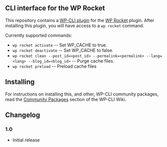 ## CLI interface for the WP Rocket

This repository contains a [WP-CLI plugin](https://github.com/wp-cli/wp-cli)  for the [WP Rocket](http://wp-rocket.me) plugin. After installing this plugin, you will have access to a `wp rocket` command.

Currently supported commands:

* `wp rocket activate` -- Set WP_CACHE to true.
* `wp rocket deactivate` -- Set WP_CACHE to false.
* `wp rocket clean --post_id=<post_id> --permalink=<permalink> --lang=<lang> --blog_id=<blog_id>` -- Purge cache files.
* `wp rocket preload` -- Preload cache files
    
## Installing

For instructions on installing this, and other, WP-CLI community packages, read the [Community Packages](https://github.com/wp-cli/wp-cli/wiki/Community-Packages) section of the WP-CLI Wiki. 

## Changelog

### 1.0

* Initial release
